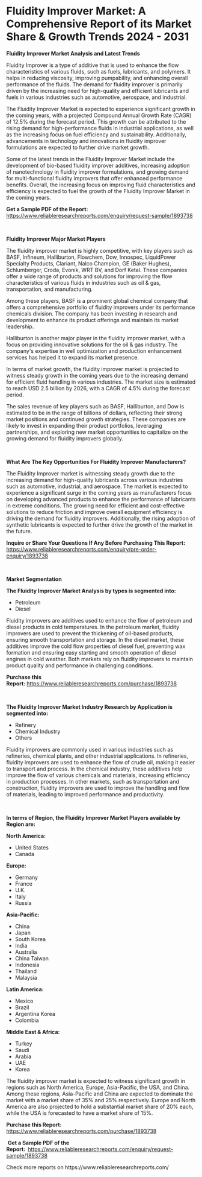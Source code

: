 <p><h1>Fluidity Improver Market: A Comprehensive Report of its Market Share & Growth Trends 2024 - 2031</h1></p><p><strong>Fluidity Improver Market Analysis and Latest Trends</strong></p>
<p><p>Fluidity Improver is a type of additive that is used to enhance the flow characteristics of various fluids, such as fuels, lubricants, and polymers. It helps in reducing viscosity, improving pumpability, and enhancing overall performance of the fluids. The demand for fluidity improver is primarily driven by the increasing need for high-quality and efficient lubricants and fuels in various industries such as automotive, aerospace, and industrial.</p><p>The Fluidity Improver Market is expected to experience significant growth in the coming years, with a projected Compound Annual Growth Rate (CAGR) of 12.5% during the forecast period. This growth can be attributed to the rising demand for high-performance fluids in industrial applications, as well as the increasing focus on fuel efficiency and sustainability. Additionally, advancements in technology and innovations in fluidity improver formulations are expected to further drive market growth.</p><p>Some of the latest trends in the Fluidity Improver Market include the development of bio-based fluidity improver additives, increasing adoption of nanotechnology in fluidity improver formulations, and growing demand for multi-functional fluidity improvers that offer enhanced performance benefits. Overall, the increasing focus on improving fluid characteristics and efficiency is expected to fuel the growth of the Fluidity Improver Market in the coming years.</p></p>
<p><strong>Get a Sample PDF of the Report:&nbsp;</strong> <a href="https://www.reliableresearchreports.com/enquiry/request-sample/1893738">https://www.reliableresearchreports.com/enquiry/request-sample/1893738</a></p>
<p>&nbsp;</p>
<p><strong>Fluidity Improver Major Market Players</strong></p>
<p><p>The fluidity improver market is highly competitive, with key players such as BASF, Infineum, Halliburton, Flowchem, Dow, Innospec, LiquidPower Specialty Products, Clariant, Nalco Champion, GE (Baker Hughes), Schlumberger, Croda, Evonik, WRT BV, and Dorf Ketal. These companies offer a wide range of products and solutions for improving the flow characteristics of various fluids in industries such as oil & gas, transportation, and manufacturing.</p><p>Among these players, BASF is a prominent global chemical company that offers a comprehensive portfolio of fluidity improvers under its performance chemicals division. The company has been investing in research and development to enhance its product offerings and maintain its market leadership.</p><p>Halliburton is another major player in the fluidity improver market, with a focus on providing innovative solutions for the oil & gas industry. The company's expertise in well optimization and production enhancement services has helped it to expand its market presence.</p><p>In terms of market growth, the fluidity improver market is projected to witness steady growth in the coming years due to the increasing demand for efficient fluid handling in various industries. The market size is estimated to reach USD 2.5 billion by 2026, with a CAGR of 4.5% during the forecast period.</p><p>The sales revenue of key players such as BASF, Halliburton, and Dow is estimated to be in the range of billions of dollars, reflecting their strong market positions and continued growth strategies. These companies are likely to invest in expanding their product portfolios, leveraging partnerships, and exploring new market opportunities to capitalize on the growing demand for fluidity improvers globally.</p></p>
<p>&nbsp;</p>
<p><strong>What Are The Key Opportunities For Fluidity Improver Manufacturers?</strong></p>
<p><p>The Fluidity Improver market is witnessing steady growth due to the increasing demand for high-quality lubricants across various industries such as automotive, industrial, and aerospace. The market is expected to experience a significant surge in the coming years as manufacturers focus on developing advanced products to enhance the performance of lubricants in extreme conditions. The growing need for efficient and cost-effective solutions to reduce friction and improve overall equipment efficiency is driving the demand for fluidity improvers. Additionally, the rising adoption of synthetic lubricants is expected to further drive the growth of the market in the future.</p></p>
<p><strong>Inquire or Share Your Questions If Any Before Purchasing This Report:</strong> <a href="https://www.reliableresearchreports.com/enquiry/pre-order-enquiry/1893738">https://www.reliableresearchreports.com/enquiry/pre-order-enquiry/1893738</a></p>
<p>&nbsp;</p>
<p><strong>Market Segmentation</strong></p>
<p><strong>The Fluidity Improver Market Analysis by types is segmented into:</strong></p>
<p><ul><li>Petroleum</li><li>Diesel</li></ul></p>
<p><p>Fluidity improvers are additives used to enhance the flow of petroleum and diesel products in cold temperatures. In the petroleum market, fluidity improvers are used to prevent the thickening of oil-based products, ensuring smooth transportation and storage. In the diesel market, these additives improve the cold flow properties of diesel fuel, preventing wax formation and ensuring easy starting and smooth operation of diesel engines in cold weather. Both markets rely on fluidity improvers to maintain product quality and performance in challenging conditions.</p></p>
<p><strong>Purchase this Report:&nbsp;</strong><a href="https://www.reliableresearchreports.com/purchase/1893738">https://www.reliableresearchreports.com/purchase/1893738</a></p>
<p>&nbsp;</p>
<p><strong>The Fluidity Improver Market Industry Research by Application is segmented into:</strong></p>
<p><ul><li>Refinery</li><li>Chemical Industry</li><li>Others</li></ul></p>
<p><p>Fluidity improvers are commonly used in various industries such as refineries, chemical plants, and other industrial applications. In refineries, fluidity improvers are used to enhance the flow of crude oil, making it easier to transport and process. In the chemical industry, these additives help improve the flow of various chemicals and materials, increasing efficiency in production processes. In other markets, such as transportation and construction, fluidity improvers are used to improve the handling and flow of materials, leading to improved performance and productivity.</p></p>
<p>&nbsp;</p>
<p><strong>In terms of Region, the Fluidity Improver Market Players available by Region are:</strong></p>
<p>
    <p> <strong> North America: </strong>
        <ul>
            <li>United States</li>
            <li>Canada</li>
        </ul>
        </p> 
    <p> <strong> Europe: </strong>
        <ul>
            <li>Germany</li>
            <li>France</li>
            <li>U.K.</li>
            <li>Italy</li>
            <li>Russia</li>
        </ul>
        </p> 
    <p> <strong> Asia-Pacific: </strong>
        <ul>
            <li>China</li>
            <li>Japan</li>
            <li>South Korea</li>
            <li>India</li>
            <li>Australia</li>
            <li>China Taiwan</li>
            <li>Indonesia</li>
            <li>Thailand</li>
            <li>Malaysia</li>
        </ul>
        </p> 
    <p> <strong> Latin America: </strong>
        <ul>
            <li>Mexico</li>
            <li>Brazil</li>
            <li>Argentina Korea</li>
            <li>Colombia</li>
        </ul>
        </p> 
    <p> <strong> Middle East & Africa: </strong>
        <ul>
            <li>Turkey</li>
            <li>Saudi</li>
            <li>Arabia</li>
            <li>UAE</li>
            <li>Korea</li>
        </ul>
    </p>
    </p>
<p><p>The fluidity improver market is expected to witness significant growth in regions such as North America, Europe, Asia-Pacific, the USA, and China. Among these regions, Asia-Pacific and China are expected to dominate the market with a market share of 35% and 25% respectively. Europe and North America are also projected to hold a substantial market share of 20% each, while the USA is forecasted to have a market share of 15%.</p></p>
<p><strong>Purchase this Report: </strong><a href="https://www.reliableresearchreports.com/purchase/1893738">https://www.reliableresearchreports.com/purchase/1893738</a></p>
<p>&nbsp;<strong>Get a Sample PDF of the Report:&nbsp;&nbsp;</strong><a href="https://www.reliableresearchreports.com/enquiry/request-sample/1893738">https://www.reliableresearchreports.com/enquiry/request-sample/1893738</a></p>
<p><strong></strong></p>
<p>Check more reports on https://www.reliableresearchreports.com/</p>